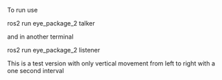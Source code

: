 To run use

ros2 run eye_package_2 talker

and in another terminal

ros2 run eye_package_2 listener

This is a test version with only vertical movement from left to right with a one second interval

